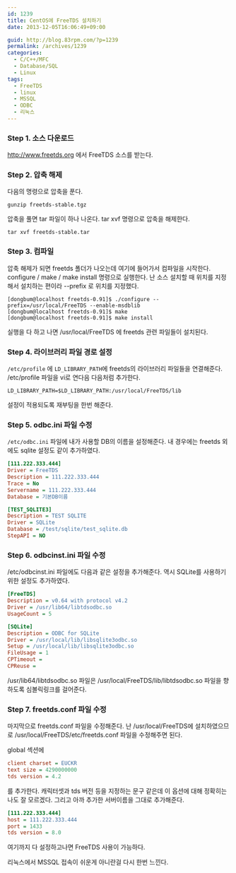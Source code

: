 ```yaml
---
id: 1239
title: CentOS에 FreeTDS 설치하기
date: 2013-12-05T16:06:49+09:00

guid: http://blog.83rpm.com/?p=1239
permalink: /archives/1239
categories:
  - C/C++/MFC
  - Database/SQL
  - Linux
tags:
  - FreeTDS
  - linux
  - MSSQL
  - ODBC
  - 리눅스
---
```

### Step 1. 소스 다운로드

<http://www.freetds.org> 에서 FreeTDS 소스를 받는다.

### Step 2. 압축 해제

다음의 명령으로 압축을 푼다.

```
gunzip freetds-stable.tgz
```

압축을 풀면 tar 파일이 하나 나온다. tar xvf 명령으로 압축을 해제한다.

```
tar xvf freetds-stable.tar
```

### Step 3. 컴파일

압축 해제가 되면 freetds 폴더가 나오는데 여기에 들어가서 컴파일을 시작한다. configure / make / make install 명령으로 실행한다. 난 소스 설치할 때 위치를 지정해서 설치하는 편이라 --prefix 로 위치를 지정했다.

```
[dongbum@localhost freetds-0.91]$ ./configure --prefix=/usr/local/FreeTDS --enable-msdblib
[dongbum@localhost freetds-0.91]$ make
[dongbum@localhost freetds-0.91]$ make install
```

실행을 다 하고 나면 /usr/local/FreeTDS 에 freetds 관련 파일들이 설치된다.

### Step 4. 라이브러리 파일 경로 설정

`/etc/profile` 에 `LD_LIBRARY_PATH`에 freetds의 라이브러리 파일들을 연결해준다. /etc/profile 파일을 vi로 연다음 다음처럼 추가한다.

```
LD_LIBRARY_PATH=$LD_LIBRARY_PATH:/usr/local/FreeTDS/lib
```

설정이 적용되도록 재부팅을 한번 해준다.

### Step 5. odbc.ini 파일 수정

`/etc/odbc.ini` 파일에 내가 사용할 DB의 이름을 설정해준다. 내 경우에는 freetds 외에도 sqlite 설정도 같이 추가하였다.

```ini
[111.222.333.444]
Driver = FreeTDS
Description = 111.222.333.444
Trace = No
Servername = 111.222.333.444
Database = 기본DB이름

[TEST_SQLITE3]
Description = TEST SQLITE
Driver = SQLite
Database = /test/sqlite/test_sqlite.db
StepAPI = NO
```

### Step 6. odbcinst.ini 파일 수정

/etc/odbcinst.ini 파일에도 다음과 같은 설정을 추가해준다. 역시 SQLite를 사용하기 위한 설정도 추가하였다.

```ini
[FreeTDS]
Description = v0.64 with protocol v4.2
Driver = /usr/lib64/libtdsodbc.so
UsageCount = 5

[SQLite]
Description = ODBC for SQLite
Driver = /usr/local/lib/libsqlite3odbc.so
Setup = /usr/local/lib/libsqlite3odbc.so
FileUsage = 1
CPTimeout =
CPReuse =
```

/usr/lib64/libtdsodbc.so 파일은 /usr/local/FreeTDS/lib/libtdsodbc.so 파일을 향하도록 심볼릭링크를 걸어준다.

### Step 7. freetds.conf 파일 수정

마지막으로 freetds.conf 파일을 수정해준다. 난 /usr/local/FreeTDS에 설치하였으므로 /usr/local/FreeTDS/etc/freetds.conf 파일을 수정해주면 된다.

global 섹션에

```ini
client charset = EUCKR
text size = 4290000000
tds version = 4.2
```

를 추가한다. 캐릭터셋과 tds 버전 등을 지정하는 문구 같은데 이 옵션에 대해 정확히는 나도 잘 모르겠다. 그리고 아까 추가한 서버이름을 그대로 추가해준다.

```ini
[111.222.333.444]
host = 111.222.333.444
port = 1433
tds version = 8.0
```

여기까지 다 설정하고나면 FreeTDS 사용이 가능하다.

리눅스에서 MSSQL 접속이 쉬운게 아니란걸 다시 한번 느낀다.
